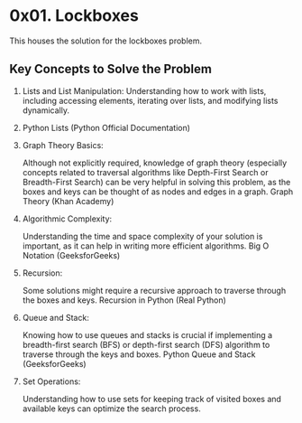 # 0x01. Lockboxes

This houses the solution for the lockboxes problem.

## Key Concepts to Solve the Problem
1. Lists and List Manipulation:
    Understanding how to work with lists, including accessing elements, iterating over lists, and modifying lists dynamically.

2. Python Lists (Python Official Documentation)

3. Graph Theory Basics:

    Although not explicitly required, knowledge of graph theory (especially concepts related to traversal algorithms like Depth-First Search or Breadth-First Search) can be very helpful in solving this problem, as the boxes and keys can be thought of as nodes and edges in a graph.
    Graph Theory (Khan Academy)

4. Algorithmic Complexity:

    Understanding the time and space complexity of your solution is important, as it can help in writing more efficient algorithms.
    Big O Notation (GeeksforGeeks)

5. Recursion:

    Some solutions might require a recursive approach to traverse through the boxes and keys.
    Recursion in Python (Real Python)

6. Queue and Stack:

    Knowing how to use queues and stacks is crucial if implementing a breadth-first search (BFS) or depth-first search (DFS) algorithm to traverse through the keys and boxes.
    Python Queue and Stack (GeeksforGeeks)

7. Set Operations:

    Understanding how to use sets for keeping track of visited boxes and available keys can optimize the search process.
